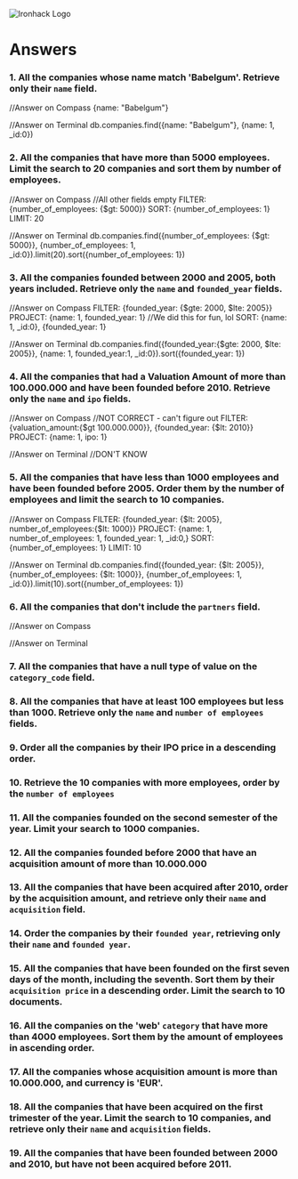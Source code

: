 ![Ironhack Logo](https://i.imgur.com/1QgrNNw.png)

# Answers

### 1. All the companies whose name match 'Babelgum'. Retrieve only their `name` field.

<!-- Your Code Goes Here -->

//Answer on Compass 
{name: "Babelgum"}

//Answer on Terminal
db.companies.find({name: "Babelgum"}, {name: 1, _id:0})



### 2. All the companies that have more than 5000 employees. Limit the search to 20 companies and sort them by **number of employees**.

<!-- Your Code Goes Here -->

//Answer on Compass
//All other fields empty
FILTER: {number_of_employees: {$gt: 5000}}
SORT: {number_of_employees: 1}
LIMIT: 20

//Answer on Terminal
 db.companies.find({number_of_employees: {$gt: 5000}}, {number_of_employees: 1, _id:0}).limit(20).sort({number_of_employees: 1})



### 3. All the companies founded between 2000 and 2005, both years included. Retrieve only the `name` and `founded_year` fields.

<!-- Your Code Goes Here -->

//Answer on Compass
FILTER: {founded_year: {$gte: 2000, $lte: 2005}}
PROJECT: {name: 1, founded_year: 1}
//We did this for fun, lol
SORT: {name: 1, _id:0}, {founded_year: 1}

//Answer on Terminal
db.companies.find({founded_year:{$gte: 2000, $lte: 2005}}, {name: 1, founded_year:1, _id:0}).sort({founded_year: 1})

### 4. All the companies that had a Valuation Amount of more than 100.000.000 and have been founded before 2010. Retrieve only the `name` and `ipo` fields.

<!-- Your Code Goes Here -->

//Answer on Compass
//NOT CORRECT - can't figure out
FILTER: {valuation_amount:{$gt 100.000.000}}, {founded_year: {$lt: 2010}}
PROJECT: {name: 1, ipo: 1}

//Answer on Terminal
//DON'T KNOW

### 5. All the companies that have less than 1000 employees and have been founded before 2005. Order them by the number of employees and limit the search to 10 companies.

<!-- Your Code Goes Here -->

//Answer on Compass
FILTER: {founded_year: {$lt: 2005}, number_of_employees:{$lt: 1000}}
PROJECT: {name: 1, number_of_employees: 1, founded_year: 1, _id:0,}
SORT: {number_of_employees: 1}
LIMIT: 10

//Answer on Terminal
 db.companies.find({founded_year: {$lt: 2005}},{number_of_employees: {$lt: 1000}}, {number_of_employees: 1, _id:0}).limit(10).sort({number_of_employees: 1})

### 6. All the companies that don't include the `partners` field.

<!-- Your Code Goes Here -->

//Answer on Compass

//Answer on Terminal

### 7. All the companies that have a null type of value on the `category_code` field.

<!-- Your Code Goes Here -->

### 8. All the companies that have at least 100 employees but less than 1000. Retrieve only the `name` and `number of employees` fields.

<!-- Your Code Goes Here -->

### 9. Order all the companies by their IPO price in a descending order.

<!-- Your Code Goes Here -->

### 10. Retrieve the 10 companies with more employees, order by the `number of employees`

<!-- Your Code Goes Here -->

### 11. All the companies founded on the second semester of the year. Limit your search to 1000 companies.

<!-- Your Code Goes Here -->

<!-- ### 12. All the companies that have been 'deadpooled' after the third year. -->

<!-- Your Code Goes Here -->

### 12. All the companies founded before 2000 that have an acquisition amount of more than 10.000.000

<!-- Your Code Goes Here -->

### 13. All the companies that have been acquired after 2010, order by the acquisition amount, and retrieve only their `name` and `acquisition` field.

<!-- Your Code Goes Here -->

### 14. Order the companies by their `founded year`, retrieving only their `name` and `founded year`.

<!-- Your Code Goes Here -->

### 15. All the companies that have been founded on the first seven days of the month, including the seventh. Sort them by their `acquisition price` in a descending order. Limit the search to 10 documents.

<!-- Your Code Goes Here -->

### 16. All the companies on the 'web' `category` that have more than 4000 employees. Sort them by the amount of employees in ascending order.

<!-- Your Code Goes Here -->

### 17. All the companies whose acquisition amount is more than 10.000.000, and currency is 'EUR'.

<!-- Your Code Goes Here -->

### 18. All the companies that have been acquired on the first trimester of the year. Limit the search to 10 companies, and retrieve only their `name` and `acquisition` fields.

<!-- Your Code Goes Here -->

### 19. All the companies that have been founded between 2000 and 2010, but have not been acquired before 2011.

<!-- Your Code Goes Here -->
